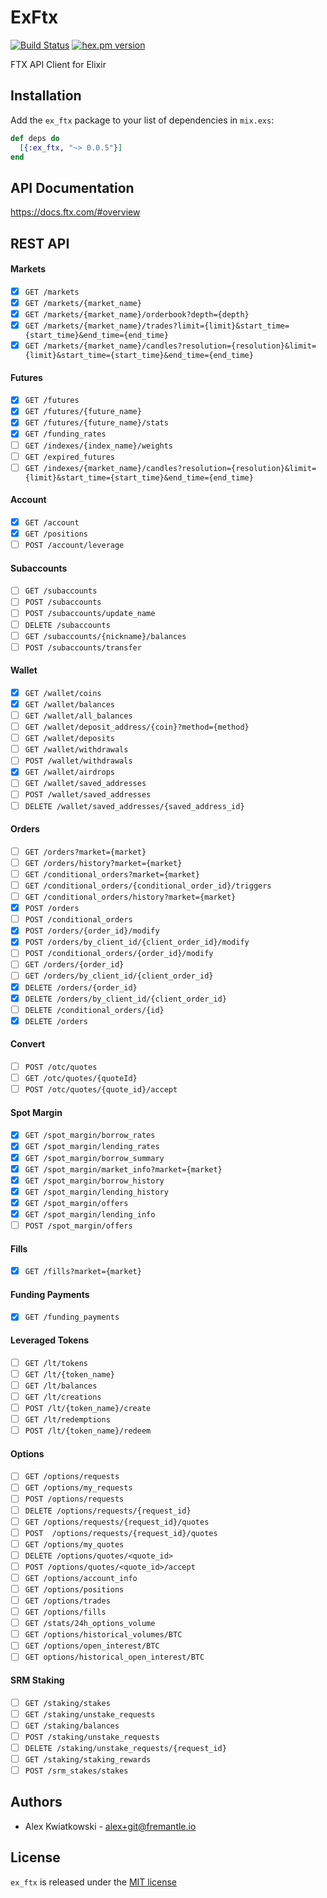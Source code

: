 # ExFtx

[![Build Status](https://github.com/fremantle-capital/ex_ftx/workflows/test/badge.svg?branch=main)](https://github.com/fremantle-capital/ex_ftx/actions?query=workflow%3Atest)
[![hex.pm version](https://img.shields.io/hexpm/v/ex_ftx.svg?style=flat)](https://hex.pm/packages/ex_ftx)

FTX API Client for Elixir

## Installation

Add the `ex_ftx` package to your list of dependencies in `mix.exs`:

```elixir
def deps do
  [{:ex_ftx, "~> 0.0.5"}]
end
```

## API Documentation

https://docs.ftx.com/#overview

## REST API

#### Markets

- [x] `GET /markets`
- [x] `GET /markets/{market_name}`
- [x] `GET /markets/{market_name}/orderbook?depth={depth}`
- [x] `GET /markets/{market_name}/trades?limit={limit}&start_time={start_time}&end_time={end_time}`
- [x] `GET /markets/{market_name}/candles?resolution={resolution}&limit={limit}&start_time={start_time}&end_time={end_time}`

#### Futures

- [x] `GET /futures`
- [x] `GET /futures/{future_name}`
- [x] `GET /futures/{future_name}/stats`
- [x] `GET /funding_rates`
- [ ] `GET /indexes/{index_name}/weights`
- [ ] `GET /expired_futures`
- [ ] `GET /indexes/{market_name}/candles?resolution={resolution}&limit={limit}&start_time={start_time}&end_time={end_time}`

#### Account

- [x] `GET /account`
- [x] `GET /positions`
- [ ] `POST /account/leverage`

#### Subaccounts

- [ ] `GET /subaccounts`
- [ ] `POST /subaccounts`
- [ ] `POST /subaccounts/update_name`
- [ ] `DELETE /subaccounts`
- [ ] `GET /subaccounts/{nickname}/balances`
- [ ] `POST /subaccounts/transfer`

#### Wallet

- [x] `GET /wallet/coins`
- [x] `GET /wallet/balances`
- [ ] `GET /wallet/all_balances`
- [ ] `GET /wallet/deposit_address/{coin}?method={method}`
- [ ] `GET /wallet/deposits`
- [ ] `GET /wallet/withdrawals`
- [ ] `POST /wallet/withdrawals`
- [x] `GET /wallet/airdrops`
- [ ] `GET /wallet/saved_addresses`
- [ ] `POST /wallet/saved_addresses`
- [ ] `DELETE /wallet/saved_addresses/{saved_address_id}`

#### Orders

- [ ] `GET /orders?market={market}`
- [ ] `GET /orders/history?market={market}`
- [ ] `GET /conditional_orders?market={market}`
- [ ] `GET /conditional_orders/{conditional_order_id}/triggers`
- [ ] `GET /conditional_orders/history?market={market}`
- [x] `POST /orders`
- [ ] `POST /conditional_orders`
- [x] `POST /orders/{order_id}/modify`
- [x] `POST /orders/by_client_id/{client_order_id}/modify`
- [ ] `POST /conditional_orders/{order_id}/modify`
- [ ] `GET /orders/{order_id}`
- [ ] `GET /orders/by_client_id/{client_order_id}`
- [x] `DELETE /orders/{order_id}`
- [x] `DELETE /orders/by_client_id/{client_order_id}`
- [ ] `DELETE /conditional_orders/{id}`
- [x] `DELETE /orders`

#### Convert

- [ ] `POST /otc/quotes`
- [ ] `GET /otc/quotes/{quoteId}`
- [ ] `POST /otc/quotes/{quote_id}/accept`

#### Spot Margin

- [x] `GET /spot_margin/borrow_rates`
- [x] `GET /spot_margin/lending_rates`
- [x] `GET /spot_margin/borrow_summary`
- [x] `GET /spot_margin/market_info?market={market}`
- [x] `GET /spot_margin/borrow_history`
- [x] `GET /spot_margin/lending_history`
- [x] `GET /spot_margin/offers`
- [x] `GET /spot_margin/lending_info`
- [ ] `POST /spot_margin/offers`

#### Fills

- [x] `GET /fills?market={market}`

#### Funding Payments

- [x] `GET /funding_payments`

#### Leveraged Tokens

- [ ] `GET /lt/tokens`
- [ ] `GET /lt/{token_name}`
- [ ] `GET /lt/balances`
- [ ] `GET /lt/creations`
- [ ] `POST /lt/{token_name}/create`
- [ ] `GET /lt/redemptions`
- [ ] `POST /lt/{token_name}/redeem`

#### Options

- [ ] `GET /options/requests`
- [ ] `GET /options/my_requests`
- [ ] `POST /options/requests`
- [ ] `DELETE /options/requests/{request_id}`
- [ ] `GET /options/requests/{request_id}/quotes`
- [ ] `POST  /options/requests/{request_id}/quotes`
- [ ] `GET /options/my_quotes`
- [ ] `DELETE /options/quotes/<quote_id>`
- [ ] `POST /options/quotes/<quote_id>/accept`
- [ ] `GET /options/account_info`
- [ ] `GET /options/positions`
- [ ] `GET /options/trades`
- [ ] `GET /options/fills`
- [ ] `GET /stats/24h_options_volume`
- [ ] `GET /options/historical_volumes/BTC`
- [ ] `GET /options/open_interest/BTC`
- [ ] `GET options/historical_open_interest/BTC`

#### SRM Staking

- [ ] `GET /staking/stakes`
- [ ] `GET /staking/unstake_requests`
- [ ] `GET /staking/balances`
- [ ] `POST /staking/unstake_requests`
- [ ] `DELETE /staking/unstake_requests/{request_id}`
- [ ] `GET /staking/staking_rewards`
- [ ] `POST /srm_stakes/stakes`

## Authors

- Alex Kwiatkowski - alex+git@fremantle.io

## License

`ex_ftx` is released under the [MIT license](./LICENSE.md)
